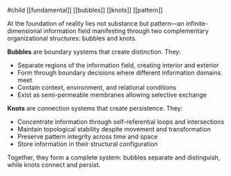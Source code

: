 #child [[fundamental]] [[bubbles]] [[knots]] [[pattern]]

At the foundation of reality lies not substance but pattern—an infinite-dimensional information field manifesting through two complementary organizational structures: bubbles and knots.

**Bubbles** are boundary systems that create distinction. They:

- Separate regions of the information field, creating interior and exterior
- Form through boundary decisions where different information domains meet
- Contain context, environment, and relational conditions
- Exist as semi-permeable membranes allowing selective exchange

**Knots** are connection systems that create persistence. They:

- Concentrate information through self-referential loops and intersections
- Maintain topological stability despite movement and transformation
- Preserve pattern integrity across time and space
- Store information in their structural configuration

Together, they form a complete system: bubbles separate and distinguish, while knots connect and persist.